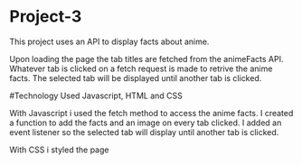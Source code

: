 # Project-3
This project uses an API to display facts about anime.

Upon loading the page the tab titles are fetched from the animeFacts API. Whatever tab is clicked on a fetch request is made to retrive the anime facts. The selected tab will be displayed until another tab is clicked.

#Technology Used
Javascript, HTML and CSS

With Javascript i used the fetch method to access the anime facts. I created a function to add the facts and an image on every tab clicked. I added an event listener so the selected tab will display until another tab is clicked.

With CSS i styled the page
